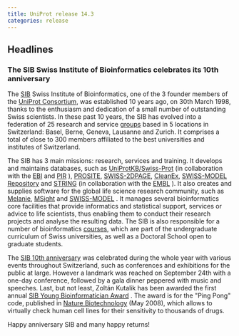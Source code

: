 ```yaml
---
title: UniProt release 14.3
categories: release
---
```


## Headlines

### The SIB Swiss Institute of Bioinformatics celebrates its 10th anniversary

The [SIB](http://www.isb-sib.ch/) Swiss Institute of Bioinformatics, one of the 3 founder members of the [UniProt Consortium](http://www.uniprot.org/help/about), was established 10 years ago, on 30th March 1998, thanks to the enthusiasm and dedication of a small number of outstanding Swiss scientists. In these past 10 years, the SIB has evolved into a federation of 25 research and service [groups](http://www.isb-sib.ch/groups/intro.htm) based in 5 locations in Switzerland: Basel, Berne, Geneva, Lausanne and Zurich. It comprises a total of close to 300 members affiliated to the best universities and institutes of Switzerland.

The SIB has 3 main missions: research, services and training. It develops and maintains databases, such as [UniProtKB/Swiss-Prot](http://www.uniprot.org/help/uniprotkb) (in collaboration with the [EBI](http://www.ebi.ac.uk/) and [PIR](http://pir.georgetown.edu/) ), [PROSITE](http://prosite.expasy.org/), [SWISS-2DPAGE](http://world-2dpage.expasy.org/swiss-2dpage/), [CleanEx](http://cleanex.vital-it.ch/), [SWISS-MODEL Repository](http://swissmodel.expasy.org/repository/) and [STRING](http://string.embl.de/) (in collaboration with the [EMBL](http://www.embl.de/) ). It also creates and supplies software for the global life science research community, such as [Melanie](http://world-2dpage.expasy.org/melanie/), [MSight](http://web.expasy.org/MSight/) and [SWISS-MODEL](http://swissmodel.expasy.org/) . It manages several bioinformatics core facilities that provide informatics and statistical support, services or advice to life scientists, thus enabling them to conduct their research projects and analyse the resulting data. The SIB is also responsible for a number of bioinformatics [courses](http://www.isb-sib.ch/education.html), which are part of the undergraduate curriculum of Swiss universities, as well as a Doctoral School open to graduate students.

The [SIB 10th anniversary](http://www.isb-sib.ch/news-a-events/news/311-sib-10th-anniversary-introduction.html) was celebrated during the whole year with various events throughout Switzerland, such as conferences and exhibitions for the public at large. However a landmark was reached on September 24th with a one-day conference, followed by a gala dinner peppered with music and speeches. Last, but not least, Zoltán Kutalik has been awarded the first annual [SIB Young Bioinformatician Award](http://www.isb-sib.ch/research/sib-awards/sib-award-2008.html) . The award is for the "Ping Pong" code, published in [Nature Biotechnology](http://view.ncbi.nlm.nih.gov/pubmed/18464786) (May 2008), which allows to virtually check human cell lines for their sensitivity to thousands of drugs.

Happy anniversary SIB and many happy returns!
